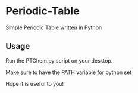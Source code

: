 # Periodic-Table
Simple Periodic Table written in Python

## Usage
Run the PTChem.py script on your desktop. 

Make sure to have the PATH variable for python set

Hope it is useful to you!
